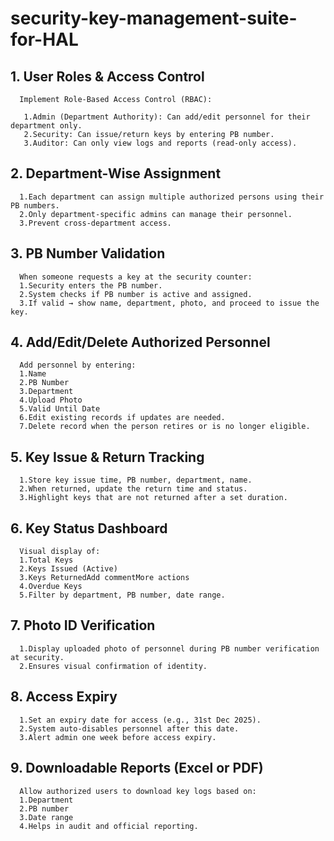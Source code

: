 # security-key-management-suite-for-HAL


## 1. User Roles & Access Control
      Implement Role-Based Access Control (RBAC):

       1.Admin (Department Authority): Can add/edit personnel for their department only.
       2.Security: Can issue/return keys by entering PB number.
       3.Auditor: Can only view logs and reports (read-only access).

## 2. Department-Wise Assignment
      1.Each department can assign multiple authorized persons using their PB numbers.
      2.Only department-specific admins can manage their personnel.
      3.Prevent cross-department access.

## 3. PB Number Validation
      When someone requests a key at the security counter:
      1.Security enters the PB number.
      2.System checks if PB number is active and assigned.
      3.If valid → show name, department, photo, and proceed to issue the key.

## 4. Add/Edit/Delete Authorized Personnel
      Add personnel by entering:
      1.Name
      2.PB Number
      3.Department
      4.Upload Photo
      5.Valid Until Date
      6.Edit existing records if updates are needed.
      7.Delete record when the person retires or is no longer eligible.

## 5. Key Issue & Return Tracking
      1.Store key issue time, PB number, department, name.
      2.When returned, update the return time and status.
      3.Highlight keys that are not returned after a set duration.

## 6. Key Status Dashboard
      Visual display of:
      1.Total Keys
      2.Keys Issued (Active)
      3.Keys ReturnedAdd commentMore actions
      4.Overdue Keys
      5.Filter by department, PB number, date range.

## 7. Photo ID Verification
      1.Display uploaded photo of personnel during PB number verification at security.
      2.Ensures visual confirmation of identity.

## 8. Access Expiry
      1.Set an expiry date for access (e.g., 31st Dec 2025).
      2.System auto-disables personnel after this date.
      3.Alert admin one week before access expiry.

## 9. Downloadable Reports (Excel or PDF)
      Allow authorized users to download key logs based on:
      1.Department
      2.PB number
      3.Date range
      4.Helps in audit and official reporting.
